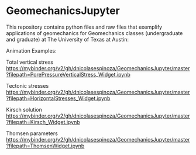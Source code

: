 # GeomechanicsJupyter
This repository contains python files and raw files that exemplify applications of geomechanics for Geomechanics classes (undergraduate and graduate) at The University of Texas at Austin:

Animation Examples:

Total vertical stress
https://mybinder.org/v2/gh/dnicolasespinoza/GeomechanicsJupyter/master?filepath=PorePressureVerticalStress_Widget.ipynb

Tectonic stresses
https://mybinder.org/v2/gh/dnicolasespinoza/GeomechanicsJupyter/master?filepath=HorizontalStresses_Widget.ipynb

Kirsch solution
https://mybinder.org/v2/gh/dnicolasespinoza/GeomechanicsJupyter/master?filepath=Kirsch_Widget.ipynb

Thomsen parameters
https://mybinder.org/v2/gh/dnicolasespinoza/GeomechanicsJupyter/master?filepath=ThomsenWidget.ipynb